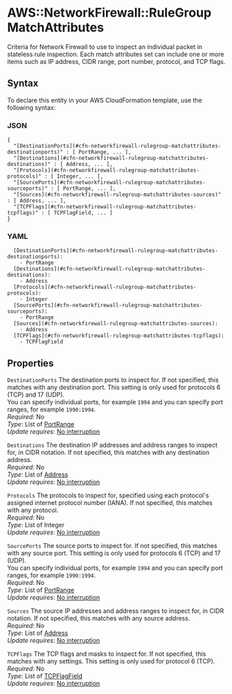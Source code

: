 # AWS::NetworkFirewall::RuleGroup MatchAttributes<a name="aws-properties-networkfirewall-rulegroup-matchattributes"></a>

Criteria for Network Firewall to use to inspect an individual packet in stateless rule inspection\. Each match attributes set can include one or more items such as IP address, CIDR range, port number, protocol, and TCP flags\.

## Syntax<a name="aws-properties-networkfirewall-rulegroup-matchattributes-syntax"></a>

To declare this entity in your AWS CloudFormation template, use the following syntax:

### JSON<a name="aws-properties-networkfirewall-rulegroup-matchattributes-syntax.json"></a>

```
{
  "[DestinationPorts](#cfn-networkfirewall-rulegroup-matchattributes-destinationports)" : [ PortRange, ... ],
  "[Destinations](#cfn-networkfirewall-rulegroup-matchattributes-destinations)" : [ Address, ... ],
  "[Protocols](#cfn-networkfirewall-rulegroup-matchattributes-protocols)" : [ Integer, ... ],
  "[SourcePorts](#cfn-networkfirewall-rulegroup-matchattributes-sourceports)" : [ PortRange, ... ],
  "[Sources](#cfn-networkfirewall-rulegroup-matchattributes-sources)" : [ Address, ... ],
  "[TCPFlags](#cfn-networkfirewall-rulegroup-matchattributes-tcpflags)" : [ TCPFlagField, ... ]
}
```

### YAML<a name="aws-properties-networkfirewall-rulegroup-matchattributes-syntax.yaml"></a>

```
  [DestinationPorts](#cfn-networkfirewall-rulegroup-matchattributes-destinationports):
    - PortRange
  [Destinations](#cfn-networkfirewall-rulegroup-matchattributes-destinations):
    - Address
  [Protocols](#cfn-networkfirewall-rulegroup-matchattributes-protocols):
    - Integer
  [SourcePorts](#cfn-networkfirewall-rulegroup-matchattributes-sourceports):
    - PortRange
  [Sources](#cfn-networkfirewall-rulegroup-matchattributes-sources):
    - Address
  [TCPFlags](#cfn-networkfirewall-rulegroup-matchattributes-tcpflags):
    - TCPFlagField
```

## Properties<a name="aws-properties-networkfirewall-rulegroup-matchattributes-properties"></a>

`DestinationPorts` <a name="cfn-networkfirewall-rulegroup-matchattributes-destinationports"></a>
The destination ports to inspect for\. If not specified, this matches with any destination port\. This setting is only used for protocols 6 \(TCP\) and 17 \(UDP\)\.  
You can specify individual ports, for example `1994` and you can specify port ranges, for example `1990:1994`\.  
_Required_: No  
_Type_: List of [PortRange](aws-properties-networkfirewall-rulegroup-portrange.md)  
_Update requires_: [No interruption](https://docs.aws.amazon.com/AWSCloudFormation/latest/UserGuide/using-cfn-updating-stacks-update-behaviors.html#update-no-interrupt)

`Destinations` <a name="cfn-networkfirewall-rulegroup-matchattributes-destinations"></a>
The destination IP addresses and address ranges to inspect for, in CIDR notation\. If not specified, this matches with any destination address\.  
_Required_: No  
_Type_: List of [Address](aws-properties-networkfirewall-rulegroup-address.md)  
_Update requires_: [No interruption](https://docs.aws.amazon.com/AWSCloudFormation/latest/UserGuide/using-cfn-updating-stacks-update-behaviors.html#update-no-interrupt)

`Protocols` <a name="cfn-networkfirewall-rulegroup-matchattributes-protocols"></a>
The protocols to inspect for, specified using each protocol's assigned internet protocol number \(IANA\)\. If not specified, this matches with any protocol\.  
_Required_: No  
_Type_: List of Integer  
_Update requires_: [No interruption](https://docs.aws.amazon.com/AWSCloudFormation/latest/UserGuide/using-cfn-updating-stacks-update-behaviors.html#update-no-interrupt)

`SourcePorts` <a name="cfn-networkfirewall-rulegroup-matchattributes-sourceports"></a>
The source ports to inspect for\. If not specified, this matches with any source port\. This setting is only used for protocols 6 \(TCP\) and 17 \(UDP\)\.  
You can specify individual ports, for example `1994` and you can specify port ranges, for example `1990:1994`\.  
_Required_: No  
_Type_: List of [PortRange](aws-properties-networkfirewall-rulegroup-portrange.md)  
_Update requires_: [No interruption](https://docs.aws.amazon.com/AWSCloudFormation/latest/UserGuide/using-cfn-updating-stacks-update-behaviors.html#update-no-interrupt)

`Sources` <a name="cfn-networkfirewall-rulegroup-matchattributes-sources"></a>
The source IP addresses and address ranges to inspect for, in CIDR notation\. If not specified, this matches with any source address\.  
_Required_: No  
_Type_: List of [Address](aws-properties-networkfirewall-rulegroup-address.md)  
_Update requires_: [No interruption](https://docs.aws.amazon.com/AWSCloudFormation/latest/UserGuide/using-cfn-updating-stacks-update-behaviors.html#update-no-interrupt)

`TCPFlags` <a name="cfn-networkfirewall-rulegroup-matchattributes-tcpflags"></a>
The TCP flags and masks to inspect for\. If not specified, this matches with any settings\. This setting is only used for protocol 6 \(TCP\)\.  
_Required_: No  
_Type_: List of [TCPFlagField](aws-properties-networkfirewall-rulegroup-tcpflagfield.md)  
_Update requires_: [No interruption](https://docs.aws.amazon.com/AWSCloudFormation/latest/UserGuide/using-cfn-updating-stacks-update-behaviors.html#update-no-interrupt)
